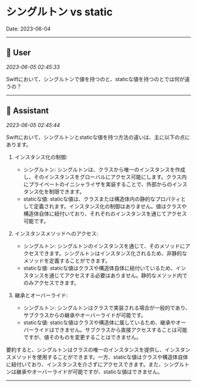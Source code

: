# シングルトン vs static

Date: 2023-06-04

---

## 👤 User
*2023-06-05 02:45:33*

Swiftにおいて、シングルトンで値を持つのと、staticな値を持つのとでは何が違うの？

---

## 🤖 Assistant
*2023-06-05 02:45:44*

Swiftにおいて、シングルトンとstaticな値を持つ方法の違いは、主に以下の点にあります。

1. インスタンス化の制御:
   - シングルトン: シングルトンは、クラスから唯一のインスタンスを作成し、そのインスタンスをグローバルにアクセス可能にします。クラス内にプライベートのイニシャライザを実装することで、外部からのインスタンス化を制限できます。
   - staticな値: staticな値は、クラスまたは構造体内の静的なプロパティとして定義されます。インスタンス化の制御はありません。値はクラスや構造体自体に紐付いており、それぞれのインスタンスを通じてアクセス可能です。

2. インスタンスメソッドへのアクセス:
   - シングルトン: シングルトンのインスタンスを通じて、そのメソッドにアクセスできます。シングルトンはインスタンス化されるため、非静的なメソッドを定義することができます。
   - staticな値: staticな値はクラスや構造体自体に紐付いているため、インスタンスを通じてアクセスする必要はありません。静的なメソッド内でのみアクセスできます。

3. 継承とオーバーライド:
   - シングルトン: シングルトンはクラスで実装される場合が一般的であり、サブクラスからの継承やオーバーライドが可能です。
   - staticな値: staticな値はクラスや構造体に属しているため、継承やオーバーライドはできません。サブクラスから直接アクセスすることは可能ですが、値そのものを変更することはできません。

要約すると、シングルトンはクラスの唯一のインスタンスを提供し、インスタンスメソッドを使用することができます。一方、staticな値はクラスや構造体自体に紐付いており、インスタンスを介さずにアクセスできます。また、シングルトンは継承やオーバーライドが可能ですが、staticな値はできません。

---
